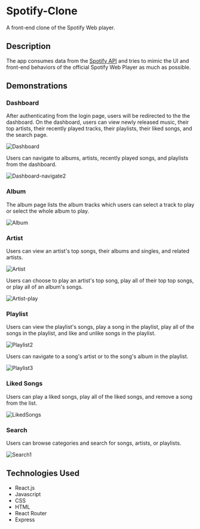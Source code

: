 # Spotify-Clone
A front-end clone of the Spotify Web player.


## Description
The app consumes data from the [Spotify API](https://developer.spotify.com/documentation/web-api) and tries to mimic the UI and front-end behaviors of the official Spotify Web Player as much as possible.

## Demonstrations

### Dashboard
After authenticating from the login page, users will be redirected to the the dashboard. On the dashboard, users can view newly released music, their top artists, their recently played tracks, their playlists, their liked songs, and the search page.

![Dashboard](https://user-images.githubusercontent.com/42354863/193706801-65acee0b-2b9f-4bf5-9450-d34894d42704.gif)

Users can navigate to albums, artists, recently played songs, and playlists from the dashboard.

![Dashboard-navigate2](https://user-images.githubusercontent.com/42354863/193707223-ba98c56c-49c2-415f-ad79-856e6e856f39.gif)

### Album
The album page lists the album tracks which users can select a track to play or select the whole album to play.

![Album](https://user-images.githubusercontent.com/42354863/193707510-ea53c13f-6893-48fb-8a4a-9ca1a49865cf.gif)

### Artist
Users can view an artist's top songs, their albums and singles, and related artists.

![Artist](https://user-images.githubusercontent.com/42354863/193931378-336ffb87-efb6-4930-baf9-f440addf3366.gif)

Users can choose to play an artist's top song, play all of their top top songs, or play all of an album's songs.

![Artist-play](https://user-images.githubusercontent.com/42354863/193931912-6be4053f-04f0-4789-950b-3a2a440529f7.gif)

### Playlist
Users can view the playlist's songs, play a song in the playlist, play all of the songs in the playlist, and like and unlike songs in the playlist.

![Playlist2](https://user-images.githubusercontent.com/42354863/193935654-eca59444-7671-40a7-bc22-7d3baf702f8e.gif)

Users can navigate to a song's artist or to the song's album in the playlist.

![Playlist3](https://user-images.githubusercontent.com/42354863/193935904-afbc7dc7-8f95-4cfc-8b28-94543a65005b.gif)

### Liked Songs
Users can play a liked songs, play all of the liked songs, and remove a song from the list.

![LikedSongs](https://user-images.githubusercontent.com/42354863/193936405-85b42734-c762-48c8-90fe-f8672df74b0d.gif)

### Search
Users can browse categories and search for songs, artists, or playlists.

![Search1](https://user-images.githubusercontent.com/42354863/194964658-10215ffb-f1ee-4128-9387-4aa2097617f0.gif)


## Technologies Used
* React.js
* Javascript
* CSS
* HTML
* React Router
* Express

